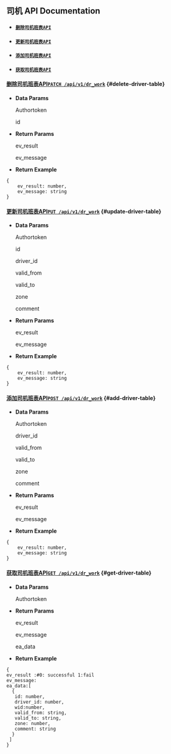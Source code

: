 ## 司机 API Documentation

* #### [`删除司机班表API`](#delete-driver-table)
* #### [`更新司机班表API`](#update-driver-table)
* #### [`添加司机班表API`](#add-driver-table)
* #### [`获取司机班表API`](#get-driver-table)

#### 

#### [删除司机班表API`PATCH /api/v1/dr_work`](/chapter1/si-ji-api-documentation/shan-chu-si-ji-ban-biao-api.md) {#delete-driver-table}

* **Data Params**

  Authortoken

  id

* **Return Params**

  ev\_result

  ev\_message

* **Return Example**

```
{
    ev_result: number,
    ev_message: string
}
```

#### 

#### [更新司机班表API`PUT /api/v1/dr_work`](/chapter1/si-ji-api-documentation/geng-xin-si-ji-ban-biao-ap.md) {#update-driver-table}

* **Data Params**

  Authortoken

  id

  driver\_id

  valid\_from

  valid\_to

  zone

  comment

* **Return Params**

  ev\_result

  ev\_message

* **Return Example**

```
{
    ev_result: number,
    ev_message: string
}
```

#### 

#### [添加司机班表API`POST /api/v1/dr_work`](/chapter1/si-ji-api-documentation/tian-jia-si-ji-ban-biao-api.md) {#add-driver-table}

* **Data Params**

  Authortoken

  driver\_id

  valid\_from

  valid\_to

  zone

  comment

* **Return Params**

  ev\_result

  ev\_message

* **Return Example**

```
{
    ev_result: number,
    ev_message: string
}
```

#### 

#### [获取司机班表API`GET /api/v1/dr_work`](/chapter1/si-ji-api-documentation/huo-qu-siji-ban-biao-api.md) {#get-driver-table}

* **Data Params**

  Authortoken

* **Return Params**

  ev\_result

  ev\_message

  ea\_data

* **Return Example**

```
{
ev_result :#0: successful 1:fail
ev_message:
ea_data:[
  {
   id: number,
   driver_id: number,
   wid:number,
   valid_from: string,
   valid_to: string,
   zone: number,
   comment: string
  }
 ]
}
```



